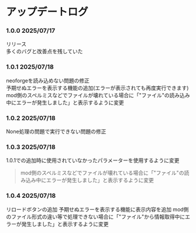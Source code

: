 # アップデートログ
### 1.0.0 2025/07/17
リリース   
多くのバグと改善点を残していた  
### 1.0.1 2025/07/18
neoforgeを読み込めない問題の修正   
予期せぬエラーを表示する機能の追加(エラーが表示されても再度実行できます)
mod側のスペルミスなどでファイルが壊れている場合に「"ファイル"の読み込み中にエラーが発生しました」と表示するように変更
### 1.0.2 2025/07/18
None処理の問題で実行できない問題の修正
### 1.0.3 2025/07/18
1.0.1での追加時に使用されていなかったパラメーターを使用するように変更
> mod側のスペルミスなどでファイルが壊れている場合に「"ファイル"の読み込み中にエラーが発生しました」と表示するように変更
### 1.0.4 2025/07/18
リロードボタンの追加
予期せぬエラーを表示する機能に表示内容を追加
mod側のファイル形式の違い等で処理できない場合に「"ファイル"から情報取得中にエラーが発生しました」と表示するように変更
